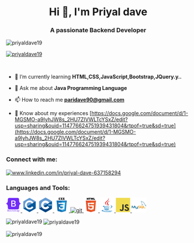 <h1 align="center">Hi 👋, I'm Priyal dave</h1>
<h3 align="center">A passionate Backend Developer</h3>

<p align="left"> <img src="https://komarev.com/ghpvc/?username=priyaldave19&label=Profile%20views&color=0e75b6&style=flat" alt="priyaldave19" /> </p>

<p align="left"> <a href="https://github.com/ryo-ma/github-profile-trophy"><img src="https://github-profile-trophy.vercel.app/?username=priyaldave19" alt="priyaldave19" /></a> </p>

<p align="left"> <a href="https://twitter.com/" target="blank"><img src="https://img.shields.io/twitter/follow/?logo=twitter&style=for-the-badge" alt="" /></a> </p>

- 🌱 I’m currently learning **HTML,CSS,JavaScript,Bootstrap,JQuery.y..**

- 💬 Ask me about **Java Programming Language**

- 📫 How to reach me **paridave90@gmail.com**

- 📄 Know about my experiences [https://docs.google.com/document/d/1-MGSMO-a9IyhJW8s_2HU7ZIVWLTcYSxZ/edit?usp=sharing&ouid=114776624751939431804&rtpof=true&sd=true](https://docs.google.com/document/d/1-MGSMO-a9IyhJW8s_2HU7ZIVWLTcYSxZ/edit?usp=sharing&ouid=114776624751939431804&rtpof=true&sd=true)

<h3 align="left">Connect with me:</h3>
<p align="left">
<a href="https://linkedin.com/in/www.linkedin.com/in/priyal-dave-637158294" target="blank"><img align="center" src="https://raw.githubusercontent.com/rahuldkjain/github-profile-readme-generator/master/src/images/icons/Social/linked-in-alt.svg" alt="www.linkedin.com/in/priyal-dave-637158294" height="30" width="40" /></a>
</p>

<h3 align="left">Languages and Tools:</h3>
<p align="left"> <a href="https://getbootstrap.com" target="_blank" rel="noreferrer"> <img src="https://raw.githubusercontent.com/devicons/devicon/master/icons/bootstrap/bootstrap-plain-wordmark.svg" alt="bootstrap" width="40" height="40"/> </a> <a href="https://www.cprogramming.com/" target="_blank" rel="noreferrer"> <img src="https://raw.githubusercontent.com/devicons/devicon/master/icons/c/c-original.svg" alt="c" width="40" height="40"/> </a> <a href="https://www.w3schools.com/cpp/" target="_blank" rel="noreferrer"> <img src="https://raw.githubusercontent.com/devicons/devicon/master/icons/cplusplus/cplusplus-original.svg" alt="cplusplus" width="40" height="40"/> </a> <a href="https://www.w3schools.com/css/" target="_blank" rel="noreferrer"> <img src="https://raw.githubusercontent.com/devicons/devicon/master/icons/css3/css3-original-wordmark.svg" alt="css3" width="40" height="40"/> </a> <a href="https://git-scm.com/" target="_blank" rel="noreferrer"> <img src="https://www.vectorlogo.zone/logos/git-scm/git-scm-icon.svg" alt="git" width="40" height="40"/> </a> <a href="https://www.w3.org/html/" target="_blank" rel="noreferrer"> <img src="https://raw.githubusercontent.com/devicons/devicon/master/icons/html5/html5-original-wordmark.svg" alt="html5" width="40" height="40"/> </a> <a href="https://www.java.com" target="_blank" rel="noreferrer"> <img src="https://raw.githubusercontent.com/devicons/devicon/master/icons/java/java-original.svg" alt="java" width="40" height="40"/> </a> <a href="https://developer.mozilla.org/en-US/docs/Web/JavaScript" target="_blank" rel="noreferrer"> <img src="https://raw.githubusercontent.com/devicons/devicon/master/icons/javascript/javascript-original.svg" alt="javascript" width="40" height="40"/> </a> <a href="https://www.mysql.com/" target="_blank" rel="noreferrer"> <img src="https://raw.githubusercontent.com/devicons/devicon/master/icons/mysql/mysql-original-wordmark.svg" alt="mysql" width="40" height="40"/> </a> </p>

<p><img align="left" src="https://github-readme-stats.vercel.app/api/top-langs?username=priyaldave19&show_icons=true&locale=en&layout=compact" alt="priyaldave19" /></p>

<p>&nbsp;<img align="center" src="https://github-readme-stats.vercel.app/api?username=priyaldave19&show_icons=true&locale=en" alt="priyaldave19" /></p>

<p><img align="center" src="https://github-readme-streak-stats.herokuapp.com/?user=priyaldave19&" alt="priyaldave19" /></p>
